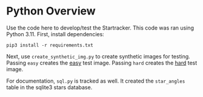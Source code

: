 
# Python Overview
Use the code here to develop/test the Startracker. This code was ran using Python 3.11.
First, install dependencies:
```
pip3 install -r requirements.txt
```

Next, use `create_synthetic_img.py` to create synthetic images for testing.
Passing `easy` creates the [easy](../StarryNight/Tests/Resources/img_easy.png) test image.
Passing `hard` creates the [hard](../StarryNight/Tests/Resources/img_hard.png) test image.

For documentation, `sql.py` is tracked as well. It created the `star_angles` table in the sqlite3 stars database.

